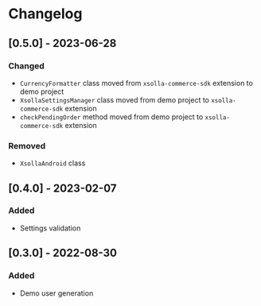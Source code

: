 # Changelog

## [0.5.0] - 2023-06-28

### Changed
- `CurrencyFormatter` class moved from `xsolla-commerce-sdk` extension to demo project
- `XsollaSettingsManager` class moved from demo project to `xsolla-commerce-sdk` extension
- `checkPendingOrder` method moved from demo project to `xsolla-commerce-sdk` extension

### Removed
- `XsollaAndroid` class

## [0.4.0] - 2023-02-07

### Added
- Settings validation

## [0.3.0] - 2022-08-30

### Added
- Demo user generation
